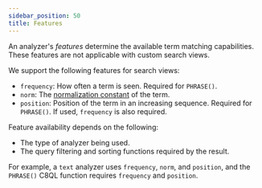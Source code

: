 ```yaml
---
sidebar_position: 50
title: Features
---
```


An analyzer's _features_ determine the available term matching capabilities. These features are not applicable with custom search views.

We support the following features for search views:

- `frequency`: How often a term is seen. Required for `PHRASE()`.
- `norm`:  The [normalization constant](https://en.wikipedia.org/wiki/Normalizing_constant) of the term.
- `position`: Position of the term in an increasing sequence. Required for `PHRASE()`. If used, `frequency` is also required.

Feature availability depends on the following:

- The type of analyzer being used.
- The query filtering and sorting functions required by the result.

For example, a `text` analyzer uses `frequency`, `norm`, and `position`, and the `PHRASE()` C8QL function requires `frequency` and `position`.